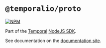 # `@temporalio/proto`

[![NPM](https://img.shields.io/npm/v/@temporalio/proto)](https://www.npmjs.com/package/@temporalio/proto)

Part of the [Temporal](https://temporal.io) [NodeJS SDK](https://www.npmjs.com/package/temporalio).

See documentation on the [documentation site](https://docs.temporal.io/docs/node/meta/README).
